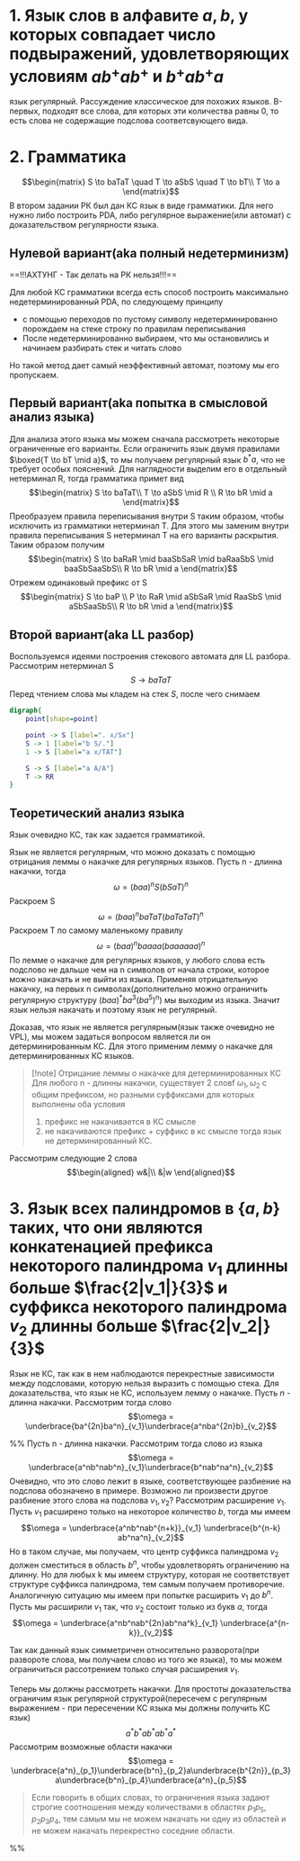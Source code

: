 # 1. Язык слов в алфавите $a,b$, у которых совпадает число подвыражений, удовлетворяющих условиям $ab^+ab^+$ и $b^+ab^+a$
язык регулярный.
Рассуждение классическое для похожих языков.
В-первых, подходят все слова, для которых эти количества равны 0, то есть слова не содержащие подслова соответсвующего вида. 


# 2. Грамматика
$$\begin{matrix} 
S \to baTaT \quad T \to aSbS \quad T \to bT\\
T \to a
\end{matrix}$$
В втором задании РК был дан КС язык в виде грамматики. Для него нужно либо построить PDA, либо регулярное выражение(или автомат) с доказательством регулярности языка. 

## Нулевой вариант(aka полный недетерминизм)
==!!!АХТУНГ - Так делать на РК нельзя!!!==

Для любой КС грамматики всегда есть способ построить максимально недетерминированный PDA, по следующему принципу
- с помощью переходов по пустому символу недетерминированно порождаем на стеке строку по правилам переписывания
- После недетерминированно выбираем, что мы остановились и начинаем разбирать стек и читать слово

Но такой метод дает самый неэффективный автомат, поэтому мы его пропускаем.

## Первый вариант(aka попытка в смысловой анализ языка)
Для анализа этого языка мы можем сначала рассмотреть некоторые ограниченные его варианты. 
Если ограничить язык двумя правилами $\boxed{T \to bT \mid a}$, то мы получаем регулярный язык $b^*a$, что не требует особых пояснений.
Для наглядности выделим его в отдельный нетерминал R, тогда грамматика примет вид
$$\begin{matrix}
S \to baTaT\\
T \to aSbS \mid R \\
R \to bR \mid a
\end{matrix}$$
Преобразуем правила переписывания внутри S таким образом, чтобы исключить из грамматики нетерминал T. Для этого мы заменим внутри правила переписывания S нетерминал T на его варианты раскрытия. Таким образом получим
$$\begin{matrix}
S \to baRaR \mid baaSbSaR \mid baRaaSbS \mid baaSbSaaSbS\\
R \to bR \mid a
\end{matrix}$$
Отрежем одинаковый префикс от S
$$\begin{matrix}
S \to baP \\
P \to RaR \mid aSbSaR \mid RaaSbS \mid aSbSaaSbS\\
R \to bR \mid a
\end{matrix}$$

## Второй вариант(aka LL разбор)
Воспользуемся идеями построения стекового автомата для LL разбора.
Рассмотрим нетерминал S
$$S \to baTaT$$
Перед чтением слова мы кладем на стек $S$, после чего снимаем


```dot
digraph{
	point[shape=point]

	point -> S [label=". x/Sx"]
	S -> 1 [label="b S/."]
	1 -> S [label="a x/TAT"]

	S -> S [label="a A/A"]
	T -> RR
}
```


## Теоретический анализ языка
Язык очевидно КС, так как задается грамматикой.

Язык не является регулярным, что можно доказать с помощью отрицания леммы о накачке для регулярных языков.
Пусть n - длинна накачки, тогда
$$\omega = (baa)^n S (bSaT)^n$$
Раскроем S
$$\omega = (baa)^n baTaT (baTaTaT)^n$$
Раскроем T по самому маленькому правилу
$$\omega = (baa)^n baaaa (baaaaaa)^n$$
По лемме о накачке для регулярных языков, у любого слова есть подслово не дальше чем на n символов от начала строки, которое можно накачать и не выйти из языка. Применяя отрицательную накачку, на первых n символах(дополнительно можно ограничить регулярную структуру $(baa)^* ba^3 (ba^5)^n$) мы выходим из языка. Значит язык нельзя накачать и поэтому язык не регулярный.

Доказав, что язык не является регулярным(язык также очевидно не VPL), мы можем задаться вопросом является ли он детерминированным КС. Для этого применим лемму о накачке для детерминированных КС языков.

>[!note] Отрицание леммы о накачке для детерминированных КС
> Для любого n - длинны накачки, существует 2 словf $\omega_1, \omega_2$ с общим префиксом, но разными суффиксами для которых выполнены оба условия
> 1) префикс не накачивается в КС смысле
> 2) не накачиваются префикс + суффикс в кс смысле
> тогда язык не детерминированный КС.

Рассмотрим следующие 2 слова
$$\begin{aligned}
w&|\\
&|w
\end{aligned}$$


# 3. Язык всех палиндромов в $\{a,b\}$ таких, что они являются конкатенацией префикса некоторого палиндрома $v_1$ длинны больше $\frac{2|v_1|}{3}$ и суффикса некоторого палиндрома $v_2$ длинны больше $\frac{2|v_2|}{3}$
Язык не КС, так как в нем наблюдаются перекрестные зависимости между подсловами, которую нельзя выразить с помощью стека.
Для доказательства, что язык не КС, используем лемму о накачке. 
Пусть $n$ - длинна накачки. Рассмотрим тогда слово
$$\omega = \underbrace{ba^{2n}ba^n}_{v_1}\underbrace{a^nba^{2n}b}_{v_2}$$


%%
Пусть n - длинна накачки. Рассмотрим тогда слово из языка
$$\omega = \underbrace{a^nb^nab^n}_{v_1}\underbrace{b^nab^na^n}_{v_2}$$
Очевидно, что это слово лежит в языке, соответствующее разбиение на подслова обозначено в примере.
Возможно ли произвести другое разбиение этого слова на подслова $v_1,v_2$? Рассмотрим расширение $v_1$.
Пусть $v_1$ расширено только на некоторое количество $b$, тогда мы имеем
$$\omega = \underbrace{a^nb^nab^{n+k}}_{v_1} \underbrace{b^{n-k} ab^na^n}_{v_2}$$
Но в таком случае, мы получаем, что центр суффикса палиндрома $v_2$ должен сместиться в область $b^n$, чтобы удовлетворять ограничению на длинну. Но для любых k мы имеем структуру, которая не соответствует структуре суффикса палиндрома, тем самым получаем противоречие. 
Аналогичную ситуацию мы имеем при попытке расширить $v_1$ до $b^n$. 
Пусть мы расширили $v_1$ так, что $v_2$ состоит только из букв $a$, тогда
$$\omega = \underbrace{a^nb^nab^{2n}ab^na^k}_{v_1} \underbrace{a^{n-k}}_{v_2}$$



Так как данный язык симметричен относительно разворота(при развороте слова, мы получаем слово из того же языка), то мы можем ограничиться рассотрением только случая расширения $v_1$.

Теперь мы должны рассмотреть накачки. Для простоты доказательства ограничим язык регулярной структурой(пересечем с регулярным выражением - при пересечении КС языка мы должны получить КС язык)
$$a^*b^*ab^*ab^*a^*$$
Рассмотрим возможные области накачки
$$\omega = \underbrace{a^n}_{p_1}\underbrace{b^n}_{p_2}a\underbrace{b^{2n}}_{p_3}a\underbrace{b^n}_{p_4}\underbrace{a^n}_{p_5}$$
> Если говорить в общих словах, то ограничения языка задают строгие соотношения между количествами в областях $p_1p_5, p_2p_3p_4$, тем самым мы не можем накачать ни одну из областей и не можем накачать перекрестно соседние области. 

%%
